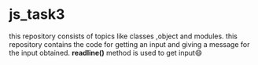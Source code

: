 # js_task3
this repository consists of topics like classes ,object and modules.
this repository contains the code for getting an input and giving a message for the input obtained.
**readline()** method is used to get input:smile:
